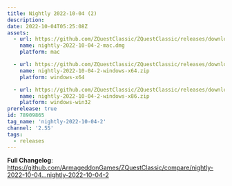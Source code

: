 ```yaml
---
title: Nightly 2022-10-04 (2)
description: 
date: 2022-10-04T05:25:08Z
assets: 
  - url: https://github.com/ZQuestClassic/ZQuestClassic/releases/download/nightly-2022-10-04-2/nightly-2022-10-04-2-mac.dmg
    name: nightly-2022-10-04-2-mac.dmg
    platform: mac

  - url: https://github.com/ZQuestClassic/ZQuestClassic/releases/download/nightly-2022-10-04-2/nightly-2022-10-04-2-windows-x64.zip
    name: nightly-2022-10-04-2-windows-x64.zip
    platform: windows-x64

  - url: https://github.com/ZQuestClassic/ZQuestClassic/releases/download/nightly-2022-10-04-2/nightly-2022-10-04-2-windows-x86.zip
    name: nightly-2022-10-04-2-windows-x86.zip
    platform: windows-win32
prerelease: true
id: 78909865
tag_name: 'nightly-2022-10-04-2'
channel: '2.55'
tags:
  - releases
---
```


**Full Changelog**: https://github.com/ArmageddonGames/ZQuestClassic/compare/nightly-2022-10-04...nightly-2022-10-04-2
